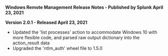 **Windows Remote Management Release Notes - Published by Splunk April 23, 2021**


**Version 2.0.1 - Released April 23, 2021**

* Updated the 'list processes' action to accommodate Windows 10 with more flexible code, and parsed raw output dictionary into the action\_result data
* Upgraded the 'ntlm\_auth' wheel file to 1.5.0
